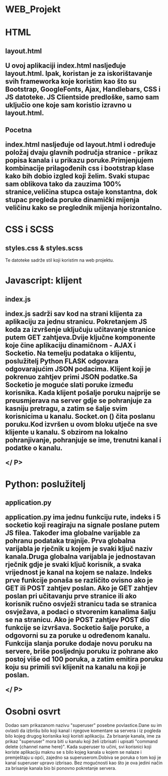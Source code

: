 # WEB_Projekt

<H1> HTML </ h1>

<H2> layout.html </ h2>
<P>
  U ovoj aplikaciji index.html nasljeđuje layout.html. Ipak, koristan je za iskorištavanje svih frameworka koje koristim
kao što su Bootstrap, GoogleFonts, Ajax, Handlebars, CSS i JS datoteke.
JS Clientside predloške, samo sam uključio one koje sam koristio izravno u layout.html.
</ P>

<H2> Pocetna </ h2>
<P>
index.html nasljeđuje od layout.html i određuje položaj dvaju glavnih područja stranice - prikaz popisa kanala i
u prikazu poruke.Primjenjujem kombinacije prilagođenih css i bootstrap klase kako bih dobio izgled koji želim.
Svaki stupac sam oblikova tako da zauzima 100% stranice,veličina stupca ostaje konstantna, dok
stupac pregleda poruke dinamički mijenja veličinu kako se preglednik mijenja horizontalno.
</ P>

<h1> CSS i SCSS </h1>
<h2> styles.css & styles.scss </h2>
<p> Te datoteke sadrže stil koji koristim na web projektu. </p>

<h1> Javascript: klijent </h1>
<H2> index.js </ h2>
<p> index.js sadrži sav kod na strani klijenta za aplikaciju za jednu stranicu.
Pokretanjem JS koda za izvršenje uključuju učitavanje stranice putem GET zahtjeva.Dvije ključne komponente koje čine aplikaciju dinamičnom - AJAX i Socketio. Na temelju podataka o klijentu, poslužitelj Python FLASK odgovara odgovarajućim JSON podacima.
Klijent koji je pokrenuo zahtjev primi JSON podatke.Sa Socketio je moguće slati poruke između korisnika. Kada klijent pošalje poruku
najprije se preusmjerava na server gdje se pohranjuje za kasniju pretragu, a zatim se šalje svim korisnicima u kanalu.
Socket.on () čita poslanu poruku.Kod izvršen u ovom bloku utječe na sve klijente u kanalu.
S obzirom na lokalno pohranjivanje, pohranjuje se ime, trenutni kanal i podatke o kanalu.
</ P>

</ P>

<h1> Python: poslužitelj </h1>
<H2> application.py </ h2>
<p> application.py ima jednu funkciju rute, indeks i 5 socketio koji reagiraju na signale poslane putem JS filea. Također ima globalne varijable za pohranu podataka trajnije. Prva globalna varijabla je rječnik u kojem je svaki ključ naziv kanala.Druga globalna varijabla je jednostavan rječnik
gdje je svaki ključ korisnik, a svaka vrijednost je kanal na kojem se nalaze. Indeks prve funkcije ponaša se različito ovisno
ako je GET ili POST zahtjev poslan. Ako je GET zahtjev poslan pri učitavanju prve stranice ili ako korisnik ručno osvježi
stranicu tada se stranica osvježava, a podaci o stvorenim kanalima šalju se na stranicu. Ako je POST zahtjev  POST dio funkcije se
izvršava. Socketio šalje poruke, a odgovorni su za poruke u određenom kanalu.
Funkcija slanja poruke dodaje novu poruku na servere, briše posljednju poruku iz pohrane ako postoj
više od 100 poruka, a zatim emitira poruku koju su primili svi klijenit na kanalu na koji je poslan.

</ P>

<h1>Osobni osvrt  </h1>
<p> Dodao sam prikazanom nazivu "superuser" posebne povlastice.Dane su im ovlasti da izbrišu bilo koji kanal i njegove komentare sa servera i iz pogleda bilo kojeg drugog korisnika koji koristi aplikaciju. Za brisanje kanala,
ime za prikaz "superuser" mora biti u kanalu koji želi izbrisati i upisati "command delete {channel name here}".
Kada superuser to učini, svi korisnici koji koriste aplikaciju maknu se s bilo kojeg kanala u kojem se nalaze i premještaju u opći, zajedno sa superuserom.Dobiva se poruka o tom koji je kanal superuser upravo izbrisao. Bez
mogućnosti kao što je ova jedini način za brisanje kanala bio bi ponovno pokretanje servera.
</ P>
